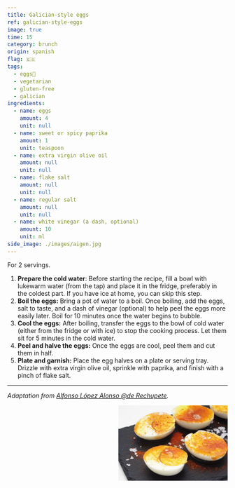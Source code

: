 ```yaml
---
title: Galician-style eggs
ref: galician-style-eggs
image: true
time: 15
category: brunch
origin: spanish
flag: 🇪🇸
tags:
  - eggs🥚
  - vegetarian
  - gluten-free
  - galician
ingredients:
  - name: eggs
    amount: 4
    unit: null
  - name: sweet or spicy paprika
    amount: 1
    unit: teaspoon
  - name: extra virgin olive oil
    amount: null
    unit: null
  - name: flake salt
    amount: null
    unit: null
  - name: regular salt
    amount: null
    unit: null
  - name: white vinegar (a dash, optional)
    amount: 10
    unit: ml
side_image: ./images/aigen.jpg
---
```


For 2 servings.

1. **Prepare the cold water**: Before starting the recipe, fill a bowl with lukewarm water (from the tap) and place it in the fridge, preferably in the coldest part. If you have ice at home, you can skip this step.
2. **Boil the eggs:** Bring a pot of water to a boil. Once boiling, add the eggs, salt to taste, and a dash of vinegar (optional) to help peel the eggs more easily later. Boil for 10 minutes once the water begins to bubble.
3. **Cool the eggs:** After boiling, transfer the eggs to the bowl of cold water (either from the fridge or with ice) to stop the cooking process. Let them sit for 5 minutes in the cold water.
4. **Peel and halve the eggs:** Once the eggs are cool, peel them and cut them in half.
5. **Plate and garnish:** Place the egg halves on a plate or serving tray. Drizzle with extra virgin olive oil, sprinkle with paprika, and finish with a pinch of flake salt.
   
---

_Adaptation from [Alfonso López Alonso @de Rechupete](https://www.abc.es/recetasderechupete/huevos-a-la-gallega-una-tapa-lista-en-15-minutos/93338/)._

<img src="images/galician_style_eggs.png" style="width:250px; float:right;"/>